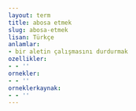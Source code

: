 ```yaml
---
layout: term
title: abosa etmek
slug: abosa-etmek
lisan: Türkçe
anlamlar:
- bir aletin çalışmasını durdurmak
ozellikler:
- - ''
ornekler:
- - ''
orneklerkaynak:
- - ''
---
```

